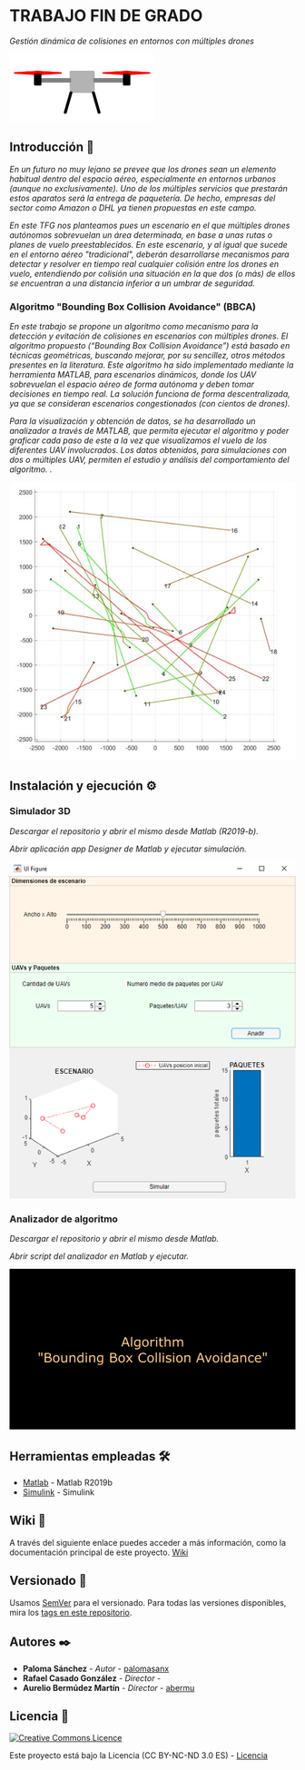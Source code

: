 # TRABAJO FIN DE GRADO

_Gestión dinámica de colisiones en entornos con múltiples drones_

![Dron](https://github.com/PalomaSanx/UAVsimulation_TFG/blob/master/imgReadme/dron.png)

## Introducción 🚀

_En un futuro no muy lejano se prevee que los drones sean un elemento habitual dentro del espacio aéreo,
especialmente en entornos urbanos (aunque no exclusivamente). Uno de los múltiples servicios que
prestarán estos aparatos será la entrega de paquetería. De hecho, empresas del sector como Amazon o
DHL ya tienen propuestas en este campo._

_En este TFG nos planteamos pues un escenario en el que múltiples drones autónomos sobrevuelan un área
determinada, en base a unas rutas o planes de vuelo preestablecidos. En este escenario, y al igual que
sucede en el entorno aéreo "tradicional", deberán desarrollarse mecanismos para detectar y resolver en
tiempo real cualquier colisión entre los drones en vuelo, entendiendo por colisión una situación en la que
dos (o más) de ellos se encuentran a una distancia inferior a un umbrar de seguridad._


### Algoritmo "Bounding Box Collision Avoidance" (BBCA)

_En este trabajo se propone un algoritmo como mecanismo para la detección y evitación de colisiones en escenarios con múltiples drones. El algoritmo propuesto (“Bounding Box Collision Avoidance”) está basado en técnicas geométricas, buscando mejorar, por su sencillez, otros métodos presentes en la literatura.
Este algoritmo ha sido implementado mediante la herramienta MATLAB, para escenarios dinámicos, donde los UAV sobrevuelan el espacio aéreo de forma autónoma y deben tomar decisiones en tiempo real. La solución funciona de forma descentralizada, ya que se consideran escenarios congestionados (con cientos de drones)._

_Para la visualización y obtención de datos, se ha desarrollado un analizador a través de MATLAB, que permita ejecutar el algoritmo y poder graficar cada paso de este a la vez que visualizamos el vuelo de los diferentes UAV involucrados. Los datos obtenidos, para simulaciones con dos o múltiples UAV, permiten el estudio y análisis del comportamiento del algoritmo. ._  

![Dron](https://github.com/PalomaSanx/UAVsimulation_TFG/blob/master/imgReadme/simulacion.jpg)

## Instalación y ejecución ⚙️

### Simulador 3D

_Descargar el repositorio y abrir el mismo desde Matlab (R2019-b)._

_Abrir aplicación app Designer de Matlab y ejecutar simulación._

![Interfaz_Usuario](https://github.com/PalomaSanx/UAVsimulation_TFG/blob/master/imgReadme/IU3D.png)

### Analizador de algoritmo

_Descargar el repositorio y abrir el mismo desde Matlab._

_Abrir script del analizador en Matlab y ejecutar._

![Video_BBCA](https://github.com/PalomaSanx/UAVsimulation_TFG/blob/master/imgReadme/BBCA.gif)

## Herramientas empleadas 🛠️

* [Matlab](https://es.mathworks.com/) - Matlab R2019b
* [Simulink](https://es.mathworks.com/products/simulink.html) - Simulink

## Wiki 📖

A través del siguiente enlace puedes acceder a más información, como la documentación principal de este proyecto. [Wiki](https://github.com/PalomaSanx/UAVsimulation_TFG/tree/master/wiki)

## Versionado 📌

Usamos [SemVer](http://semver.org/) para el versionado. Para todas las versiones disponibles, mira los [tags en este repositorio](https://github.com/PalomaSanx/UAVsimulation_TFG.git/tags).

## Autores ✒️

* **Paloma Sánchez** - *Autor* - [palomasanx](https://github.com/PalomaSanx)
* **Rafael Casado González** - *Director* - 
* **Aurelio Bermúdez Martín** - *Director* - [abermu](https://github.com/abermu)

## Licencia 📄

<a rel="license" href="https://creativecommons.org/licenses/by-nc-nd/3.0/es/"><img alt="Creative Commons Licence" style="border-width:0" src="https://licensebuttons.net/l/by-nc-nd/3.0/88x31.png" /></a>

Este proyecto está bajo la Licencia (CC BY-NC-ND 3.0 ES) - [Licencia](https://creativecommons.org/licenses/by-nc-nd/3.0/es/)

